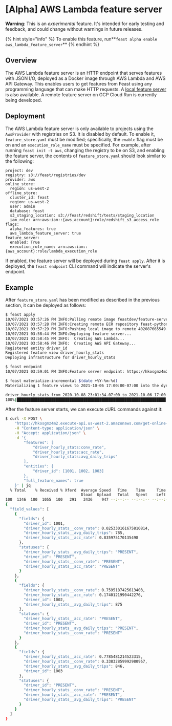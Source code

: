 # \[Alpha\] AWS Lambda feature server

**Warning**: This is an _experimental_ feature. It's intended for early testing and feedback, and could change without warnings in future releases.

{% hint style="info" %}
To enable this feature, run**`feast alpha enable aws_lambda_feature_server`**
{% endhint %}

## Overview

The AWS Lambda feature server is an HTTP endpoint that serves features with JSON I/O, deployed as a Docker image through AWS Lambda and AWS API Gateway. This enables users to get features from Feast using any programming language that can make HTTP requests. A [local feature server](feature-server.md) is also available. A remote feature server on GCP Cloud Run is currently being developed.

## Deployment

The AWS Lambda feature server is only available to projects using the `AwsProvider` with registries on S3. It is disabled by default. To enable it, `feature_store.yaml` must be modified; specifically, the `enable` flag must be on and an `execution_role_name` must be specified. For example, after running `feast init -t aws`, changing the registry to be on S3, and enabling the feature server, the contents of `feature_store.yaml` should look similar to the following:

```text
project: dev
registry: s3://feast/registries/dev
provider: aws
online_store:
  region: us-west-2
offline_store:
  cluster_id: feast
  region: us-west-2
  user: admin
  database: feast
  s3_staging_location: s3://feast/redshift/tests/staging_location
  iam_role: arn:aws:iam::{aws_account}:role/redshift_s3_access_role
flags:
  alpha_features: true
  aws_lambda_feature_server: true
feature_server:
  enabled: True
  execution_role_name: arn:aws:iam::{aws_account}:role/lambda_execution_role
```

If enabled, the feature server will be deployed during `feast apply`. After it is deployed, the `feast endpoint` CLI command will indicate the server's endpoint.

## Example

After `feature_store.yaml` has been modified as described in the previous section, it can be deployed as follows:

```bash
$ feast apply
10/07/2021 03:57:26 PM INFO:Pulling remote image feastdev/feature-server:aws:
10/07/2021 03:57:28 PM INFO:Creating remote ECR repository feast-python-server-key_shark-0_13_1_dev23_gb3c08320:
10/07/2021 03:57:29 PM INFO:Pushing local image to remote 402087665549.dkr.ecr.us-west-2.amazonaws.com/feast-python-server-key_shark-0_13_1_dev23_gb3c08320:0_13_1_dev23_gb3c08320:
10/07/2021 03:58:44 PM INFO:Deploying feature server...
10/07/2021 03:58:45 PM INFO:  Creating AWS Lambda...
10/07/2021 03:58:46 PM INFO:  Creating AWS API Gateway...
Registered entity driver_id
Registered feature view driver_hourly_stats
Deploying infrastructure for driver_hourly_stats

$ feast endpoint
10/07/2021 03:59:01 PM INFO:Feature server endpoint: https://hkosgmz4m2.execute-api.us-west-2.amazonaws.com

$ feast materialize-incremental $(date +%Y-%m-%d)
Materializing 1 feature views to 2021-10-06 17:00:00-07:00 into the dynamodb online store.

driver_hourly_stats from 2020-10-08 23:01:34-07:00 to 2021-10-06 17:00:00-07:00:
100%|█████████████████████████████████████████████████████████████████| 5/5 [00:00<00:00, 16.89it/s]
```

After the feature server starts, we can execute cURL commands against it:

```bash
$ curl -X POST \                                 
    "https://hkosgmz4m2.execute-api.us-west-2.amazonaws.com/get-online-features" \
    -H "Content-type: application/json" \
    -H "Accept: application/json" \
    -d '{
        "features": [
            "driver_hourly_stats:conv_rate",
            "driver_hourly_stats:acc_rate",
            "driver_hourly_stats:avg_daily_trips"
        ],
        "entities": {
            "driver_id": [1001, 1002, 1003]
        },
        "full_feature_names": true
    }' | jq
  % Total    % Received % Xferd  Average Speed   Time    Time     Time  Current
                                 Dload  Upload   Total   Spent    Left  Speed
100  1346  100  1055  100   291   3436    947 --:--:-- --:--:-- --:--:--  4370
{
  "field_values": [
    {
      "fields": {
        "driver_id": 1001,
        "driver_hourly_stats__conv_rate": 0.025330161675810814,
        "driver_hourly_stats__avg_daily_trips": 785,
        "driver_hourly_stats__acc_rate": 0.835975170135498
      },
      "statuses": {
        "driver_hourly_stats__avg_daily_trips": "PRESENT",
        "driver_id": "PRESENT",
        "driver_hourly_stats__conv_rate": "PRESENT",
        "driver_hourly_stats__acc_rate": "PRESENT"
      }
    },
    {
      "fields": {
        "driver_hourly_stats__conv_rate": 0.7595187425613403,
        "driver_hourly_stats__acc_rate": 0.1740121990442276,
        "driver_id": 1002,
        "driver_hourly_stats__avg_daily_trips": 875
      },
      "statuses": {
        "driver_hourly_stats__acc_rate": "PRESENT",
        "driver_id": "PRESENT",
        "driver_hourly_stats__avg_daily_trips": "PRESENT",
        "driver_hourly_stats__conv_rate": "PRESENT"
      }
    },
    {
      "fields": {
        "driver_hourly_stats__acc_rate": 0.7785481214523315,
        "driver_hourly_stats__conv_rate": 0.33832859992980957,
        "driver_hourly_stats__avg_daily_trips": 846,
        "driver_id": 1003
      },
      "statuses": {
        "driver_id": "PRESENT",
        "driver_hourly_stats__conv_rate": "PRESENT",
        "driver_hourly_stats__acc_rate": "PRESENT",
        "driver_hourly_stats__avg_daily_trips": "PRESENT"
      }
    }
  ]
}
```

